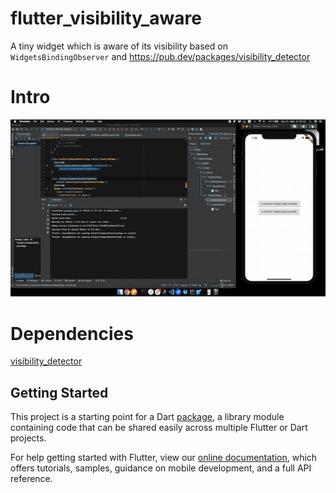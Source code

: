 # flutter_visibility_aware

A tiny widget which is aware of its visibility based on `WidgetsBindingObserver` and 
https://pub.dev/packages/visibility_detector

# Intro
![](./media/intro.gif)

# Dependencies

[visibility_detector](https://pub.dev/packages/visibility_detector)

## Getting Started

This project is a starting point for a Dart
[package](https://flutter.dev/developing-packages/),
a library module containing code that can be shared easily across
multiple Flutter or Dart projects.

For help getting started with Flutter, view our 
[online documentation](https://flutter.dev/docs), which offers tutorials, 
samples, guidance on mobile development, and a full API reference.
